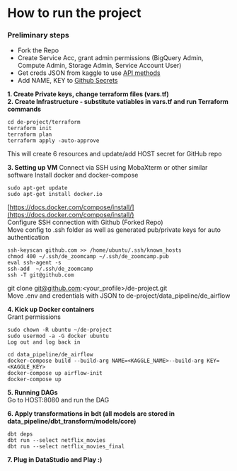 # How to run the project

### Preliminary steps
* Fork the Repo  
* Create Service Acc, grant admin permissions (BigQuery Admin, Compute Admin, Storage Admin, Service Account User)  
* Get creds JSON from kaggle to use [API methods](https://www.kaggle.com/docs/api) 
* Add NAME, KEY to [Github Secrets](https://docs.github.com/en/actions/security-guides/encrypted-secrets)  

**1. Create Private keys, change terraform files (vars.tf)**  
**2. Create Infrastructure - substitute vatiables in vars.tf and run Terraform commands**
```
cd de-project/terraform
terraform init
terraform plan
terraform apply -auto-approve
```
This will create 6 resources and update/add HOST secret for GitHub repo  

**3. Setting up VM**
Connect via SSH using MobaXterm or other similar software
Install docker and docker-compose
```
sudo apt-get update
sudo apt-get install docker.io

```
[https://docs.docker.com/compose/install/](https://docs.docker.com/compose/install/)  
Configure SSH connection with Github (Forked Repo)  
Move config to .ssh folder as well as generated pub/private keys for auto authentication
```
ssh-keyscan github.com >> /home/ubuntu/.ssh/known_hosts
chmod 400 ~/.ssh/de_zoomcamp ~/.ssh/de_zoomcamp.pub
eval ssh-agent -s
ssh-add  ~/.ssh/de_zoomcamp
ssh -T git@github.com
```

git clone [git@github.com](mailto:git@github.com):<your_profile>/de-project.git  
Move .env and credentials with JSON to de-project/data_pipeline/de_airflow  

**4. Kick up Docker containers**  
Grant permissions  
```
sudo chown -R ubuntu ~/de-project
sudo usermod -a -G docker ubuntu
Log out and log back in
```
```
cd data_pipeline/de_airflow
docker-compose build --build-arg NAME=<KAGGLE_NAME>--build-arg KEY=<KAGGLE_KEY>
docker-compose up airflow-init
docker-compose up
```
**5. Running DAGs**  
Go to HOST:8080 and run the DAG  

**6. Apply transformations in bdt (all models are stored in data_pipeline/dbt_transform/models/core)**
```
dbt deps
dbt run --select netflix_movies
dbt run --select netflix_movies_final
```

**7. Plug in DataStudio and Play :)**  







